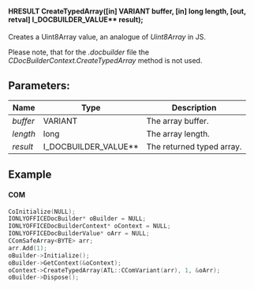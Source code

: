 #### HRESULT CreateTypedArray(\[in] VARIANT buffer, \[in] long length, \[out, retval] I\_DOCBUILDER\_VALUE\*\* result);

Creates a Uint8Array value, an analogue of *Uint8Array* in JS.

Please note, that for the *.docbuilder* file the *CDocBuilderContext.CreateTypedArray* method is not used.

## Parameters:

| Name     | Type                     | Description               |
| -------- | ------------------------ | ------------------------- |
| *buffer* | VARIANT                  | The array buffer.         |
| *length* | long                     | The array length.         |
| *result* | I\_DOCBUILDER\_VALUE\*\* | The returned typed array. |

## Example

#### COM

```c++
CoInitialize(NULL);
IONLYOFFICEDocBuilder* oBuilder = NULL;
IONLYOFFICEDocBuilderContext* oContext = NULL;
IONLYOFFICEDocBuilderValue* oArr = NULL;
CComSafeArray<BYTE> arr;
arr.Add(1);
oBuilder->Initialize();
oBuilder->GetContext(&oContext);
oContext->CreateTypedArray(ATL::CComVariant(arr), 1, &oArr);
oBuilder->Dispose();
```
